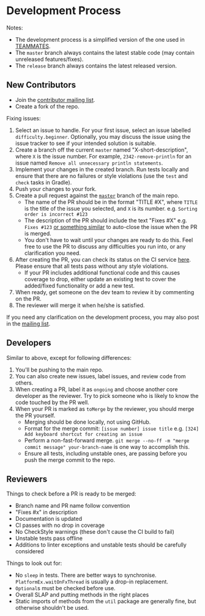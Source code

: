 # Development Process

Notes:
* The development process is a simplified version of the one used in [TEAMMATES](https://github.com/TEAMMATES/repo/blob/master/devdocs/process.md). 
* The `master` branch always contains the latest stable code (may contain unreleased features/fixes).
* The `release` branch always contains the latest released version.

## New Contributors

* Join the [contributor mailing list](https://groups.google.com/forum/#!forum/hubturbo-contributors).
* Create a fork of the repo.

Fixing issues:

1. Select an issue to handle. For your first issue, select an issue labelled `difficulty.beginner`. Optionally, you may discuss the issue using the issue tracker to see if your intended solution is suitable. 
2. Create a branch off the current `master` named "X-short-description", where `X` is the issue number. For example, `2342-remove-println` for an issue named `Remove all unnecessary println statements`.
3. Implement your changes in the created branch. Run tests locally and ensure that there are no failures or style violations (use the `test` and `check` tasks in Gradle).
4. Push your changes to your fork.
5. Create a pull request against the [`master`](https://github.com/HubTurbo/HubTurbo) branch of the main repo.
    - The name of the PR should be in the format "TITLE #X", where `TITLE` is the title of the issue you selected, and `X` is its number. e.g. `Sorting order is incorrect #123`
    - The description of the PR should include the text "Fixes #X" e.g. `Fixes #123` [or something similar](https://github.com/blog/1506-closing-issues-via-pull-requests) to auto-close the issue when the PR is merged.
    - You don't have to wait until your changes are ready to do this. Feel free to use the PR to discuss any difficulties you run into, or any clarification you need.
6. After creating the PR, you can check its status on the CI service [here](https://travis-ci.org/HubTurbo/HubTurbo/pull_requests). Please ensure that all tests pass without any style violations.
    - If your PR includes additional functional code and this causes coverage to drop, either update an existing test to cover the added/fixed functionality or add a new test.
7. When ready, get someone on the dev team to review it by commenting on the PR.
8. The reviewer will merge it when he/she is satisfied.

If you need any clarification on the development process, you may also post in the [mailing list](https://groups.google.com/forum/#!forum/hubturbo-contributors).

## Developers

Similar to above, except for following differences:

1. You'll be pushing to the main repo. 
2. You can also create new issues, label issues, and review code from others.
3. When creating a PR, label it as `ongoing` and choose another core developer as the reviewer. Try to pick someone who is likely to know the code touched by the PR well.
4. When your PR is marked as `toMerge` by the reviewer, you should merge the PR yourself.
   * Merging should be done locally, not using GitHub.
   * Format for the merge commit: `[issue number] issue title` e.g. `[324] Add keyboard shortcut for creating an issue`
   * Perform a non-fast-forward merge. `git merge --no-ff -m "merge commit message" your-branch-name` is one way to accomplish this.
   * Ensure all tests, including unstable ones, are passing before you push the merge commit to the repo.

## Reviewers

Things to check before a PR is ready to be merged:

- Branch name and PR name follow convention
- "Fixes #x" in description
- Documentation is updated
- CI passes with no drop in coverage
- No CheckStyle warnings (these don't cause the CI build to fail)
- Unstable tests pass offline
- Additions to linter exceptions and unstable tests should be carefully considered

Things to look out for:

- No `sleep` in tests. There are better ways to synchronise. `PlatformEx.waitOnFxThread` is usually a drop-in replacement.
- `Optional`s must be checked before use.
- Overall SLAP and putting methods in the right places
- Static imports of methods from the `util` package are generally fine, but otherwise shouldn't be used.

